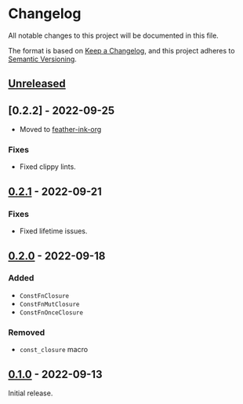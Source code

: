 # Changelog
All notable changes to this project will be documented in this file.

The format is based on [Keep a Changelog](https://keepachangelog.com/en/1.0.0/),
and this project adheres to [Semantic Versioning](https://semver.org/spec/v2.0.0.html).

## [Unreleased]

## [0.2.2] - 2022-09-25

- Moved to [feather-ink-org](https://github.com/ink-feather-org/const_closure)

### Fixes

- Fixed clippy lints.

## [0.2.1] - 2022-09-21

### Fixes
- Fixed lifetime issues.

## [0.2.0] - 2022-09-18

### Added
- `ConstFnClosure`
- `ConstFnMutClosure`
- `ConstFnOnceClosure`

### Removed
- `const_closure` macro

## [0.1.0] - 2022-09-13

Initial release.

[Unreleased]: https://github.com/ink-feather-org/const_closure/compare/v0.2.1...HEAD
[0.2.1]: https://github.com/ink-feather-org/const_closure/compare/v0.2.0...v0.2.1
[0.2.0]: https://github.com/ink-feather-org/const_closure/compare/v0.1.0...v0.2.0
[0.1.0]: https://github.com/ink-feather-org/const_closure/releases/tag/v0.1.0
